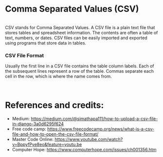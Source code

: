 # Comma Separated Values (CSV)

<br>
CSV stands for Comma Separated Values. A CSV file is a plain text file that stores tables and spreadsheet information. The contents are often a table of text, numbers, or dates. CSV files can be easily imported and exported using programs that store data in tables.

### CSV File Format

Usually the first line in a CSV file contains the table column labels. Each of the subsequent lines represent a row of the table. Commas separate each cell in the row, which is where the name comes from.


<br>


# References and credits:
* Medium: https://medium.com/@simathapa111/how-to-upload-a-csv-file-in-django-3a0d6295f624
* Free code camp: https://www.freecodecamp.org/news/what-is-a-csv-file-and-how-to-open-the-csv-file-format/<br>
* Master Code Online: https://www.youtube.com/watch?v=BppyfPye8eo&feature=youtu.be<br>
* Computer Hope: https://www.computerhope.com/issues/ch001356.htm

